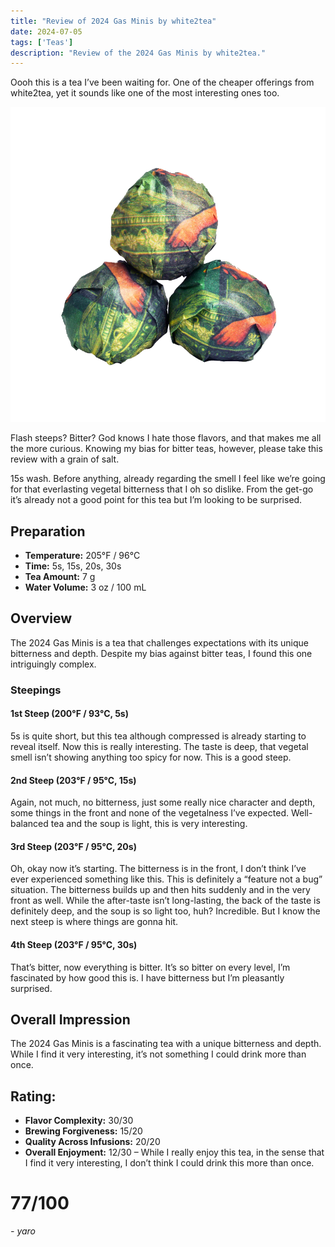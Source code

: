 ```yaml
---
title: "Review of 2024 Gas Minis by white2tea"
date: 2024-07-05
tags: ['Teas']
description: "Review of the 2024 Gas Minis by white2tea."
---
```


Oooh this is a tea I’ve been waiting for. One of the cheaper offerings from white2tea, yet it sounds like one of the most interesting ones too.

![](image-24.png)

Flash steeps? Bitter? God knows I hate those flavors, and that makes me all the more curious. Knowing my bias for bitter teas, however, please take this review with a grain of salt.

15s wash. Before anything, already regarding the smell I feel like we’re going for that everlasting vegetal bitterness that I oh so dislike. From the get-go it’s already not a good point for this tea but I’m looking to be surprised.

## Preparation

- **Temperature:** 205°F / 96°C
- **Time:** 5s, 15s, 20s, 30s
- **Tea Amount:** 7 g
- **Water Volume:** 3 oz / 100 mL

## Overview

The 2024 Gas Minis is a tea that challenges expectations with its unique bitterness and depth. Despite my bias against bitter teas, I found this one intriguingly complex.

### Steepings

#### 1st Steep (200°F / 93°C, 5s)

5s is quite short, but this tea although compressed is already starting to reveal itself. Now this is really interesting. The taste is deep, that vegetal smell isn’t showing anything too spicy for now. This is a good steep.

#### 2nd Steep (203°F / 95°C, 15s)

Again, not much, no bitterness, just some really nice character and depth, some things in the front and none of the vegetalness I’ve expected. Well-balanced tea and the soup is light, this is very interesting.

#### 3rd Steep (203°F / 95°C, 20s)

Oh, okay now it’s starting. The bitterness is in the front, I don’t think I’ve ever experienced something like this. This is definitely a “feature not a bug” situation. The bitterness builds up and then hits suddenly and in the very front as well. While the after-taste isn’t long-lasting, the back of the taste is definitely deep, and the soup is so light too, huh? Incredible. But I know the next steep is where things are gonna hit.

#### 4th Steep (203°F / 95°C, 30s)

That’s bitter, now everything is bitter. It’s so bitter on every level, I’m fascinated by how good this is. I have bitterness but I’m pleasantly surprised.

## Overall Impression

The 2024 Gas Minis is a fascinating tea with a unique bitterness and depth. While I find it very interesting, it’s not something I could drink more than once.

## Rating:

- **Flavor Complexity:** 30/30
- **Brewing Forgiveness:** 15/20
- **Quality Across Infusions:** 20/20
- **Overall Enjoyment:** 12/30 – While I really enjoy this tea, in the sense that I find it very interesting, I don’t think I could drink this more than once.

# 77/100

*- yaro*
